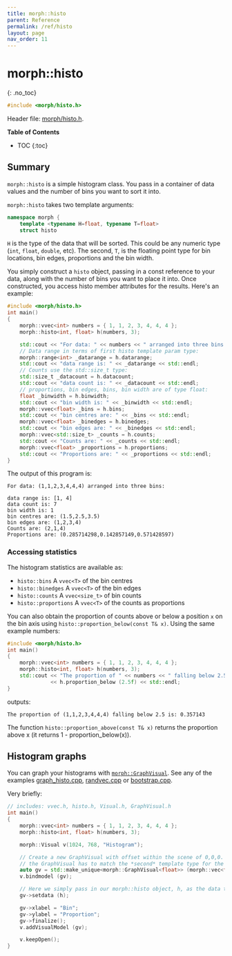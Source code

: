 ```yaml
---
title: morph::histo
parent: Reference
permalink: /ref/histo
layout: page
nav_order: 11
---
```

# morph::histo
{: .no_toc}

```c++
#include <morph/histo.h>
```
Header file: [morph/histo.h](https://github.com/ABRG-Models/morphologica/blob/main/morph/histo.h).

**Table of Contents**

- TOC
{:toc}

## Summary

`morph::histo` is a simple histogram class. You pass in a container of
data values and the number of bins you want to sort it into.

`morph::histo` takes two template arguments:

```c++
namespace morph {
    template <typename H=float, typename T=float>
    struct histo
```

`H` is the type of the data that will be sorted. This could be any
numeric type (`int`, `float`, `double`, etc). The second, `T`, is the
floating point type for bin locations, bin edges, proportions and the
bin width.

You simply construct a `histo` object, passing in a const reference to
your data, along with the number of bins you want to place it
into. Once constructed, you access histo member attributes for the
results. Here's an example:

```c++
#include <morph/histo.h>
int main()
{
    morph::vvec<int> numbers = { 1, 1, 2, 3, 4, 4, 4 };
    morph::histo<int, float> h(numbers, 3);

    std::cout << "For data: " << numbers << " arranged into three bins:\n\n";
    // Data range in terms of first histo template param type:
    morph::range<int> _datarange = h.datarange;
    std::cout << "data range is: " << _datarange << std::endl;
    // Counts use the std::size_t type:
    std::size_t _datacount = h.datacount;
    std::cout << "data count is: " << _datacount << std::endl;
    // proportions, bin edges, bins, bin width are of type float:
    float _binwidth = h.binwidth;
    std::cout << "bin width is: " << _binwidth << std::endl;
    morph::vvec<float> _bins = h.bins;
    std::cout << "bin centres are: " << _bins << std::endl;
    morph::vvec<float> _binedges = h.binedges;
    std::cout << "bin edges are: " << _binedges << std::endl;
    morph::vvec<std::size_t> _counts = h.counts;
    std::cout << "Counts are: " << _counts << std::endl;
    morph::vvec<float> _proportions = h.proportions;
    std::cout << "Proportions are: " << _proportions << std::endl;
}
```

The output of this program is:
```
For data: (1,1,2,3,4,4,4) arranged into three bins:

data range is: [1, 4]
data count is: 7
bin width is: 1
bin centres are: (1.5,2.5,3.5)
bin edges are: (1,2,3,4)
Counts are: (2,1,4)
Proportions are: (0.285714298,0.142857149,0.571428597)
```

### Accessing statistics

The histogram statistics are available as:

* `histo::bins` A `vvec<T>` of the bin centres
* `histo::binedges` A `vvec<T>` of the bin edges
* `histo::counts` A `vvec<size_t>` of bin counts
* `histo::proportions` A `vvec<T>` of the counts as proportions

You can also obtain the proportion of counts above or below a position `x` on the bin axis using `histo::proportion_below(const T& x)`. Using the same example numbers:

```c++
#include <morph/histo.h>
int main()
{
    morph::vvec<int> numbers = { 1, 1, 2, 3, 4, 4, 4 };
    morph::histo<int, float> h(numbers, 3);
    std::cout << "The proportion of " << numbers << " falling below 2.5 is: "
              << h.proportion_below (2.5f) << std::endl;
}
```
outputs:
```
The proportion of (1,1,2,3,4,4,4) falling below 2.5 is: 0.357143
```

The function `histo::proportion_above(const T& x)` returns the proportion above x (it returns 1 - proportion_below(x)).

## Histogram graphs

You can graph your histograms with [`morph::GraphVisual`](/morphologica/ref/visual/graphvisual). See any of the examples [graph_histo.cpp](https://github.com/ABRG-Models/morphologica/blob/main/examples/graph_histo.cpp), [randvec.cpp](https://github.com/ABRG-Models/morphologica/blob/main/examples/randvec.cpp) or [bootstrap.cpp](https://github.com/ABRG-Models/morphologica/blob/main/examples/bootstrap.cpp).

Very briefly:

```c++
// includes: vvec.h, histo.h, Visual.h, GraphVisual.h
int main()
{
    morph::vvec<int> numbers = { 1, 1, 2, 3, 4, 4, 4 };
    morph::histo<int, float> h(numbers, 3);

    morph::Visual v(1024, 768, "Histogram");

    // Create a new GraphVisual with offset within the scene of 0,0,0. Note the type for
    // the GraphVisual has to match the *second* template type for the histo.
    auto gv = std::make_unique<morph::GraphVisual<float>> (morph::vec<float>{0,0,0});
    v.bindmodel (gv);

    // Here we simply pass in our morph::histo object, h, as the data to graph
    gv->setdata (h);

    gv->xlabel = "Bin";
    gv->ylabel = "Proportion";
    gv->finalize();
    v.addVisualModel (gv);

    v.keepOpen();
}
```